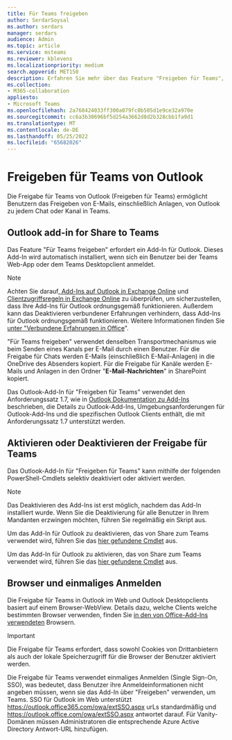 ```yaml
---
title: Für Teams freigeben
author: SerdarSoysal
ms.author: serdars
manager: serdars
audience: Admin
ms.topic: article
ms.service: msteams
ms.reviewer: kblevens
ms.localizationpriority: medium
search.appverid: MET150
description: Erfahren Sie mehr über das Feature "Freigeben für Teams", mit dem Benutzer E-Mails und E-Mail-Anlagen von Outlook für jeden Chat oder Kanal in Teams freigeben können.
ms.collection:
- M365-collaboration
appliesto:
- Microsoft Teams
ms.openlocfilehash: 2a768424033ff300a079fc0b505d1e9ce32a970e
ms.sourcegitcommit: cc6a3b30696bf5d254a3662d8d2b328cbb1fa9d1
ms.translationtype: MT
ms.contentlocale: de-DE
ms.lasthandoff: 05/25/2022
ms.locfileid: "65682026"
---
```

# <a name="share-to-teams-from-outlook"></a>Freigeben für Teams von Outlook

Die Freigabe für Teams von Outlook (Freigeben für Teams) ermöglicht Benutzern das Freigeben von E-Mails, einschließlich Anlagen, von Outlook zu jedem Chat oder Kanal in Teams.

## <a name="outlook-add-in-for-share-to-teams"></a>Outlook add-in for Share to Teams 

Das Feature "Für Teams freigeben" erfordert ein Add-In für Outlook. Dieses Add-In wird automatisch installiert, wenn sich ein Benutzer bei der Teams Web-App oder dem Teams Desktopclient anmeldet.

> [!NOTE]
> Achten Sie darauf[, Add-Ins auf Outlook in Exchange Online](/exchange/clients-and-mobile-in-exchange-online/add-ins-for-outlook/add-ins-for-outlook) und [Clientzugriffsregeln in Exchange Online](/exchange/clients-and-mobile-in-exchange-online/client-access-rules/client-access-rules) zu überprüfen, um sicherzustellen, dass Ihre Add-Ins für Outlook ordnungsgemäß funktionieren. Außerdem kann das Deaktivieren verbundener Erfahrungen verhindern, dass Add-Ins für Outlook ordnungsgemäß funktionieren. Weitere Informationen finden Sie [unter "Verbundene Erfahrungen in Office](https://support.microsoft.com/topic/connected-experiences-in-office-8d2c04f7-6428-4e6e-ac58-5828d4da5b7c)".  

"Für Teams freigeben" verwendet denselben Transportmechanismus wie beim Senden eines Kanals per E-Mail durch einen Benutzer. Für die Freigabe für Chats werden E-Mails (einschließlich E-Mail-Anlagen) in die OneDrive des Absenders kopiert. Für die Freigabe für Kanäle werden E-Mails und Anlagen in den Ordner "**E-Mail-Nachrichten**" in SharePoint kopiert.

Das Outlook-Add-In für "Freigeben für Teams" verwendet den Anforderungssatz 1.7, wie in [Outlook Dokumentation zu Add-Ins](/exchange/clients-and-mobile-in-exchange-online/add-ins-for-outlook/add-ins-for-outlook) beschrieben, die Details zu Outlook-Add-Ins, Umgebungsanforderungen für Outlook-Add-Ins und die spezifischen Outlook Clients enthält, die mit Anforderungssatz 1.7 unterstützt werden.

## <a name="enabling-or-disabling-share-to-teams"></a>Aktivieren oder Deaktivieren der Freigabe für Teams

Das Outlook-Add-In für "Freigeben für Teams" kann mithilfe der folgenden PowerShell-Cmdlets selektiv deaktiviert oder aktiviert werden.

> [!NOTE]
> Das Deaktivieren des Add-Ins ist erst möglich, nachdem das Add-In installiert wurde. Wenn Sie die Deaktivierung für alle Benutzer in Ihrem Mandanten erzwingen möchten, führen Sie regelmäßig ein Skript aus.

Um das Add-In für Outlook zu deaktivieren, das von Share zum Teams verwendet wird, führen Sie das [hier gefundene Cmdlet](/powershell/module/exchange/disable-app) aus.

Um das Add-In für Outlook zu aktivieren, das von Share zum Teams verwendet wird, führen Sie das [hier gefundene Cmdlet](/powershell/module/exchange/enable-app) aus.

## <a name="browsers-and-single-sign-on"></a>Browser und einmaliges Anmelden

Die Freigabe für Teams in Outlook im Web und Outlook Desktopclients basiert auf einem Browser-WebView. Details dazu, welche Clients welche bestimmten Browser verwenden, finden Sie [in den von Office-Add-Ins verwendeten](/office/dev/add-ins/concepts/browsers-used-by-office-web-add-ins) Browsern. 

> [!IMPORTANT]
> Die Freigabe für Teams erfordert, dass sowohl Cookies von Drittanbietern als auch der lokale Speicherzugriff für die Browser der Benutzer aktiviert werden.

Die Freigabe für Teams verwendet einmaliges Anmelden (Single Sign-On, SSO), was bedeutet, dass Benutzer ihre Anmeldeinformationen nicht angeben müssen, wenn sie das Add-In über "Freigeben" verwenden, um Teams. SSO für Outlook im Web unterstützt <https://outlook.office365.com/owa/extSSO.aspx> urLs standardmäßig und <https://outlook.office.com/owa/extSSO.aspx> antwortet darauf. Für Vanity-Domänen müssen Administratoren die entsprechende Azure Active Directory Antwort-URL hinzufügen.
